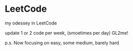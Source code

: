 # LeetCode
my odessey in LeetCode

update 1 or 2 code per week, (smoetimes per day) GL2me!

p.s. Now focusing on easy, some medium, barely hard
